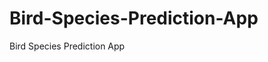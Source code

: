   # Bird-Species-Prediction-App
Bird Species Prediction App
     
          
         
                       
             
                        
             
                                  
                                             
                                     
                                                                            
                                        
                                      
